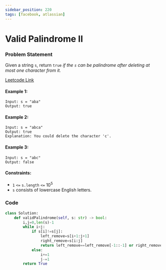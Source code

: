 ```yaml
---
sidebar_position: 220
tags: [facebook, atlassian]
---
```


# Valid Palindrome II

### Problem Statement

Given a string `s`, return `true` _if the `s` can be palindrome after deleting at most one character from it._

[Leetcode Link](https://leetcode.com/problems/valid-palindrome-ii)

#### Example 1:

```
Input: s = "aba"
Output: true
```

#### Example 2:

```
Input: s = "abca"
Output: true
Explanation: You could delete the character 'c'.
```

#### Example 3:

```
Input: s = "abc"
Output: false
```

#### Constraints:

- `1` `<=` `s.length` `<=` 10<sup>5</sup>
- `s` consists of lowercase English letters.

### Code

```python title="Python Code"
class Solution:
    def validPalindrome(self, s: str) -> bool:
        i,j=0,len(s)-1
        while i<j:
            if s[i]!=s[j]:
                left_remove=s[i+1:j+1]
                right_remove=s[i:j]
                return left_remove==left_remove[-1::-1] or right_remove==right_remove[-1::-1]
            else:
                i+=1
                j-=1
        return True
```
